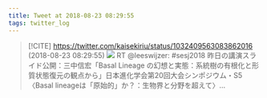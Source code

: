 ```yaml
---
title: Tweet at 2018-08-23 08:29:55
tags: twitter_log
---
```


> [!CITE] https://twitter.com/kaisekiriu/status/1032409563083862016 (2018-08-23 08:29:55)
> ![](https://twitter.com/kaisekiriu/status/1032409563083862016)
> RT @leeswijzer: #sesj2018 昨日の講演スライド公開：三中信宏「Basal Lineage の幻想と実態：系統樹の有根化と形質状態復元の観点から」日本進化学会第20回大会シンポジウム・S5〈Basal lineageは「原始的」か？：生物界と分野を超えて〉…
